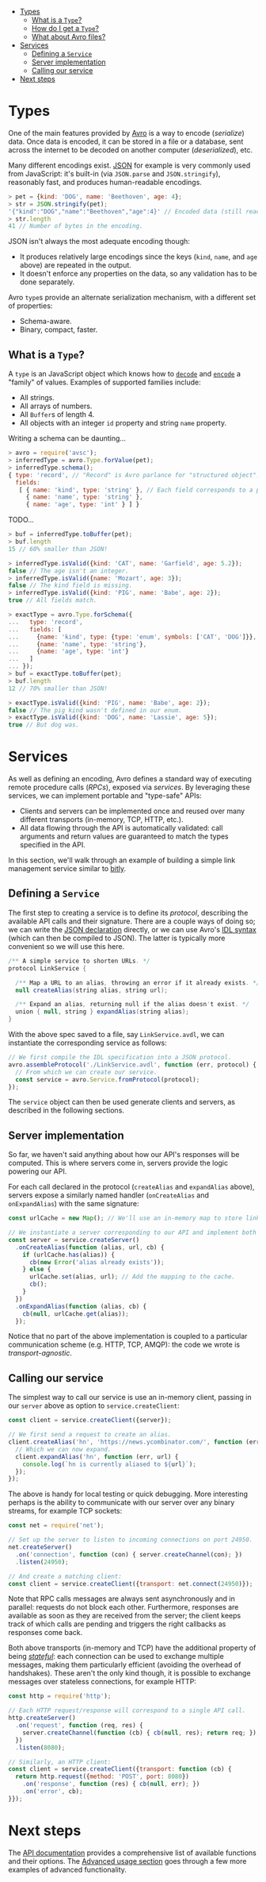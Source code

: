 <!-- START doctoc generated TOC please keep comment here to allow auto update -->
<!-- DON'T EDIT THIS SECTION, INSTEAD RE-RUN doctoc TO UPDATE -->


- [Types](#types)
  - [What is a `Type`?](#what-is-a-type)
  - [How do I get a `Type`?](#how-do-i-get-a-type)
  - [What about Avro files?](#what-about-avro-files)
- [Services](#services)
  - [Defining a `Service`](#defining-a-service)
  - [Server implementation](#server-implementation)
  - [Calling our service](#calling-our-service)
- [Next steps](#next-steps)

<!-- END doctoc generated TOC please keep comment here to allow auto update -->

# Types

One of the main features provided by [Avro][] is a way to encode (_serialize_)
data. Once data is encoded, it can be stored in a file or a database, sent
across the internet to be decoded on another computer (_deserialized_), etc.

Many different encodings exist. [JSON][] for example is very commonly used from
JavaScript: it's built-in (via `JSON.parse` and `JSON.stringify`), reasonably
fast, and produces human-readable encodings.

```javascript
> pet = {kind: 'DOG', name: 'Beethoven', age: 4};
> str = JSON.stringify(pet);
'{"kind":"DOG","name":"Beethoven","age":4}' // Encoded data (still readable).
> str.length
41 // Number of bytes in the encoding.
```

JSON isn't always the most adequate encoding though:

+ It produces relatively large encodings since the keys (`kind`, `name`, and
  `age` above) are repeated in the output.
+ It doesn't enforce any properties on the data, so any validation has to be
  done separately.

Avro `type`s provide an alternate serialization mechanism, with a different set
of properties:

+ Schema-aware.
+ Binary, compact, faster.


## What is a `Type`?

A `type` is an JavaScript object which knows how to
[`decode`](Api#typedecodebuf-pos-resolver) and
[`encode`](Api#typeencodeval-buf-pos) a "family" of values. Examples of
supported families include:

+ All strings.
+ All arrays of numbers.
+ All `Buffer`s of length 4.
+ All objects with an integer `id` property and string `name` property.

Writing a schema can be daunting...

```javascript
> avro = require('avsc');
> inferredType = avro.Type.forValue(pet);
> inferredType.schema();
{ type: 'record', // "Record" is Avro parlance for "structured object".
  fields:
   [ { name: 'kind', type: 'string' }, // Each field corresponds to a property.
     { name: 'name', type: 'string' },
     { name: 'age', type: 'int' } ] }
```

TODO...

```javascript
> buf = inferredType.toBuffer(pet);
> buf.length
15 // 60% smaller than JSON!
```

```javascript
> inferredType.isValid({kind: 'CAT', name: 'Garfield', age: 5.2});
false // The age isn't an integer.
> inferredType.isValid({name: 'Mozart', age: 3});
false // The kind field is missing.
> inferredType.isValid({kind: 'PIG', name: 'Babe', age: 2});
true // All fields match.
```

```javascript
> exactType = avro.Type.forSchema({
...   type: 'record',
...   fields: [
...     {name: 'kind', type: {type: 'enum', symbols: ['CAT', 'DOG']}},
...     {name: 'name', type: 'string'},
...     {name: 'age', type: 'int'}
...   ]
... });
> buf = exactType.toBuffer(pet);
> buf.length
12 // 70% smaller than JSON!
```

```javascript
> exactType.isValid({kind: 'PIG', name: 'Babe', age: 2});
false // The pig kind wasn't defined in our enum.
> exactType.isValid({kind: 'DOG', name: 'Lassie', age: 5});
true // But dog was.
```


# Services

As well as defining an encoding, Avro defines a standard way of executing
remote procedure calls (_RPCs_), exposed via _services_. By leveraging these
services, we can implement portable and "type-safe" APIs:

+ Clients and servers can be implemented once and reused over many different
  transports (in-memory, TCP, HTTP, etc.).
+ All data flowing through the API is automatically validated: call arguments
  and return values are guaranteed to match the types specified in the API.

In this section, we'll walk through an example of building a simple link
management service similar to [bitly][].

## Defining a `Service`

The first step to creating a service is to define its _protocol_, describing
the available API calls and their signature. There are a couple ways of doing
so; we can write the [JSON declaration][json-protocol] directly, or we can use
Avro's [IDL syntax][idl] (which can then be compiled to JSON). The latter is
typically more convenient so we will use this here.

```java
/** A simple service to shorten URLs. */
protocol LinkService {

  /** Map a URL to an alias, throwing an error if it already exists. */
  null createAlias(string alias, string url);

  /** Expand an alias, returning null if the alias doesn't exist. */
  union { null, string } expandAlias(string alias);
}
```

With the above spec saved to a file, say `LinkService.avdl`, we can instantiate
the corresponding service as follows:

```javascript
// We first compile the IDL specification into a JSON protocol.
avro.assembleProtocol('./LinkService.avdl', function (err, protocol) {
  // From which we can create our service.
  const service = avro.Service.fromProtocol(protocol);
});
```

The `service` object can then be used generate clients and servers, as
described in the following sections.

## Server implementation

So far, we haven't said anything about how our API's responses will be
computed. This is where servers come in, servers provide the logic powering our
API.

For each call declared in the protocol (`createAlias` and `expandAlias` above),
servers expose a similarly named handler (`onCreateAlias` and `onExpandAlias`)
with the same signature:

```javascript
const urlCache = new Map(); // We'll use an in-memory map to store links.

// We instantiate a server corresponding to our API and implement both calls.
const server = service.createServer()
  .onCreateAlias(function (alias, url, cb) {
    if (urlCache.has(alias)) {
      cb(new Error('alias already exists'));
    } else {
      urlCache.set(alias, url); // Add the mapping to the cache.
      cb();
    }
  })
  .onExpandAlias(function (alias, cb) {
    cb(null, urlCache.get(alias));
  });
```

Notice that no part of the above implementation is coupled to a particular
communication scheme (e.g. HTTP, TCP, AMQP): the code we wrote is
_transport-agnostic_.

## Calling our service

The simplest way to call our service is use an in-memory client, passing in our
`server` above as option to `service.createClient`:

```javascript
const client = service.createClient({server});

// We first send a request to create an alias.
client.createAlias('hn', 'https://news.ycombinator.com/', function (err) {
  // Which we can now expand.
  client.expandAlias('hn', function (err, url) {
    console.log(`hn is currently aliased to ${url}`);
  });
});
```

The above is handy for local testing or quick debugging. More interesting
perhaps is the ability to communicate with our server over any binary streams,
for example TCP sockets:

```javascript
const net = require('net');

// Set up the server to listen to incoming connections on port 24950.
net.createServer()
  .on('connection', function (con) { server.createChannel(con); })
  .listen(24950);

// And create a matching client:
const client = service.createClient({transport: net.connect(24950)});
```

Note that RPC calls messages are always sent asynchronously and in parallel:
requests do not block each other. Furthermore, responses are available as soon
as they are received from the server; the client keeps track of which calls are
pending and triggers the right callbacks as responses come back.

Both above transports (in-memory and TCP) have the additional property of being
[_stateful_][transports]: each connection can be used to exchange multiple
messages, making them particularly efficient (avoiding the overhead of
handshakes). These aren't the only kind though, it is possible to exchange
messages over stateless connections, for example HTTP:

```javascript
const http = require('http');

// Each HTTP request/response will correspond to a single API call.
http.createServer()
  .on('request', function (req, res) {
    server.createChannel(function (cb) { cb(null, res); return req; });
  })
  .listen(8080);

// Similarly, an HTTP client:
const client = service.createClient({transport: function (cb) {
  return http.request({method: 'POST', port: 8080})
    .on('response', function (res) { cb(null, err); })
    .on('error', cb);
}});
```


# Next steps

The [API documentation](Api) provides a comprehensive list of available
functions and their options. The [Advanced usage section](Advanced-usage) goes
through a few more examples of advanced functionality.


[avro]: https://avro.apache.org/docs/1.8.0/index.html
[json]: http://www.json.org/
[bitly]: https://bitly.com/
[json-protocol]: https://avro.apache.org/docs/1.8.0/spec.html#Protocol+Declaration
[transports]: https://avro.apache.org/docs/1.8.0/spec.html#Message+Transport
[idl]: https://avro.apache.org/docs/1.8.0/idl.html
[object-container]: https://avro.apache.org/docs/current/spec.html#Object+Container+Files
[rstream]: https://nodejs.org/api/stream.html#stream_class_stream_readable
